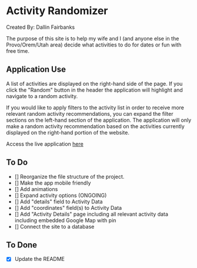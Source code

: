 # Activity Randomizer

Created By: Dallin Fairbanks

The purpose of this site is to help my wife and I (and anyone else in the Provo/Orem/Utah area) decide what activities to do for dates or fun with free time.

## Application Use

A list of activities are displayed on the right-hand side of the page. If you click the "Random" button in the header the application will highlight and navigate to a random activity.

If you would like to apply filters to the activity list in order to receive more relevant random activity recommendations, you can expand the filter sections on the left-hand section of the application. The application will only make a random activity recommendation based on the activities currently displayed on the right-hand portion of the website.

Access the live application [here](http://activity-randomizer-bucket.s3-website-us-east-1.amazonaws.com/)

## To Do

* [] Reorganize the file structure of the project.
* [] Make the app mobile friendly
* [] Add animations
* [] Expand activity options (ONGOING)
* [] Add "details" field to Activity Data
* [] Add "coordinates" field(s) to Activity Data
* [] Add "Activity Details" page including all relevant activity data including embedded  Google Map with pin
* [] Connect the site to a database

## To Done

* [x] Update the README
